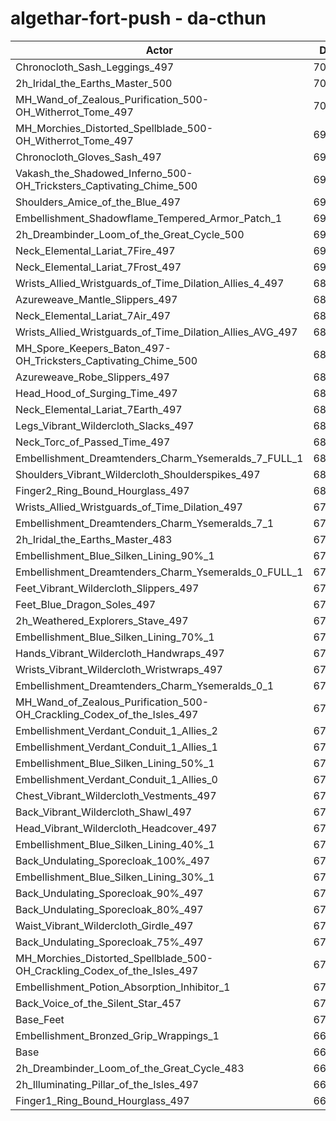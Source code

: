 # algethar-fort-push - da-cthun
| Actor | DPS | Increase |
|---|:---:|:---:|
|Chronocloth_Sash_Leggings_497|70399|5.15%|
|2h_Iridal_the_Earths_Master_500|70361|5.09%|
|MH_Wand_of_Zealous_Purification_500-OH_Witherrot_Tome_497|70027|4.59%|
|MH_Morchies_Distorted_Spellblade_500-OH_Witherrot_Tome_497|69762|4.19%|
|Chronocloth_Gloves_Sash_497|69679|4.07%|
|Vakash_the_Shadowed_Inferno_500-OH_Tricksters_Captivating_Chime_500|69468|3.75%|
|Shoulders_Amice_of_the_Blue_497|69379|3.62%|
|Embellishment_Shadowflame_Tempered_Armor_Patch_1|69281|3.48%|
|2h_Dreambinder_Loom_of_the_Great_Cycle_500|69111|3.22%|
|Neck_Elemental_Lariat_7Fire_497|69012|3.07%|
|Neck_Elemental_Lariat_7Frost_497|69003|3.06%|
|Wrists_Allied_Wristguards_of_Time_Dilation_Allies_4_497|68993|3.05%|
|Azureweave_Mantle_Slippers_497|68885|2.88%|
|Neck_Elemental_Lariat_7Air_497|68874|2.87%|
|Wrists_Allied_Wristguards_of_Time_Dilation_Allies_AVG_497|68783|2.73%|
|MH_Spore_Keepers_Baton_497-OH_Tricksters_Captivating_Chime_500|68699|2.61%|
|Azureweave_Robe_Slippers_497|68671|2.56%|
|Head_Hood_of_Surging_Time_497|68444|2.23%|
|Neck_Elemental_Lariat_7Earth_497|68396|2.15%|
|Legs_Vibrant_Wildercloth_Slacks_497|68348|2.08%|
|Neck_Torc_of_Passed_Time_497|68232|1.91%|
|Embellishment_Dreamtenders_Charm_Ysemeralds_7_FULL_1|68142|1.77%|
|Shoulders_Vibrant_Wildercloth_Shoulderspikes_497|68069|1.67%|
|Finger2_Ring_Bound_Hourglass_497|68033|1.61%|
|Wrists_Allied_Wristguards_of_Time_Dilation_497|67993|1.55%|
|Embellishment_Dreamtenders_Charm_Ysemeralds_7_1|67934|1.46%|
|2h_Iridal_the_Earths_Master_483|67909|1.43%|
|Embellishment_Blue_Silken_Lining_90%_1|67893|1.40%|
|Embellishment_Dreamtenders_Charm_Ysemeralds_0_FULL_1|67887|1.39%|
|Feet_Vibrant_Wildercloth_Slippers_497|67841|1.32%|
|Feet_Blue_Dragon_Soles_497|67777|1.23%|
|2h_Weathered_Explorers_Stave_497|67754|1.19%|
|Embellishment_Blue_Silken_Lining_70%_1|67714|1.14%|
|Hands_Vibrant_Wildercloth_Handwraps_497|67689|1.10%|
|Wrists_Vibrant_Wildercloth_Wristwraps_497|67667|1.06%|
|Embellishment_Dreamtenders_Charm_Ysemeralds_0_1|67628|1.01%|
|MH_Wand_of_Zealous_Purification_500-OH_Crackling_Codex_of_the_Isles_497|67538|0.87%|
|Embellishment_Verdant_Conduit_1_Allies_2|67521|0.85%|
|Embellishment_Verdant_Conduit_1_Allies_1|67519|0.84%|
|Embellishment_Blue_Silken_Lining_50%_1|67509|0.83%|
|Embellishment_Verdant_Conduit_1_Allies_0|67502|0.82%|
|Chest_Vibrant_Wildercloth_Vestments_497|67484|0.79%|
|Back_Vibrant_Wildercloth_Shawl_497|67440|0.73%|
|Head_Vibrant_Wildercloth_Headcover_497|67368|0.62%|
|Embellishment_Blue_Silken_Lining_40%_1|67365|0.61%|
|Back_Undulating_Sporecloak_100%_497|67310|0.53%|
|Embellishment_Blue_Silken_Lining_30%_1|67292|0.50%|
|Back_Undulating_Sporecloak_90%_497|67278|0.48%|
|Back_Undulating_Sporecloak_80%_497|67250|0.44%|
|Waist_Vibrant_Wildercloth_Girdle_497|67239|0.43%|
|Back_Undulating_Sporecloak_75%_497|67199|0.37%|
|MH_Morchies_Distorted_Spellblade_500-OH_Crackling_Codex_of_the_Isles_497|67181|0.34%|
|Embellishment_Potion_Absorption_Inhibitor_1|67062|0.16%|
|Back_Voice_of_the_Silent_Star_457|67046|0.14%|
|Base_Feet|67032|0.12%|
|Embellishment_Bronzed_Grip_Wrappings_1|66956|0.00%|
|Base|66954|0.00%|
|2h_Dreambinder_Loom_of_the_Great_Cycle_483|66896|-0.09%|
|2h_Illuminating_Pillar_of_the_Isles_497|66801|-0.23%|
|Finger1_Ring_Bound_Hourglass_497|66354|-0.90%|
